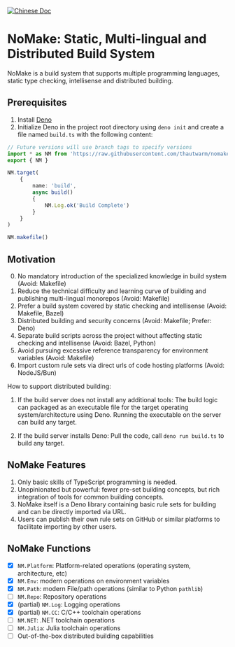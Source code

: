 [![Chinese Doc](https://img.shields.io/badge/中文文档-latest-orange.svg)](./README.zh_CN.md)

# NoMake: Static, Multi-lingual and Distributed Build System

NoMake is a build system that supports multiple programming languages, static type checking, intellisense and distributed building.

## Prerequisites

1. Install [Deno](https://deno.com/)
2. Initialize Deno in the project root directory using `deno init` and create a file named `build.ts` with the following content:

```typescript
// Future versions will use branch tags to specify versions
import * as NM from 'https://raw.githubusercontent.com/thautwarm/nomakefile/main/mod.ts'
export { NM }

NM.target(
    {
        name: 'build',
        async build()
        {
            NM.Log.ok('Build Complete')
        }
    }
)

NM.makefile()
```

## Motivation

0. No mandatory introduction of the specialized knowledge in build system (Avoid: Makefile)
1. Reduce the technical difficulty and learning curve of building and publishing multi-lingual monorepos (Avoid: Makefile)
2. Prefer a build system covered by static checking and intellisense (Avoid: Makefile, Bazel)
3. Distributed building and security concerns (Avoid: Makefile; Prefer: Deno)
4. Separate build scripts across the project without affecting static checking and intellisense (Avoid: Bazel, Python)
5.  Avoid pursuing excessive reference transparency for environment variables (Avoid: Makefile)
6.  Import custom rule sets via direct urls of code hosting platforms (Avoid: NodeJS/Bun)

How to support distributed building:
1. If the build server does not install any additional tools: The build logic can packaged as an executable file for the target operating system/architecture using Deno. Running the executable on the server can build any target.

2. If the build server installs Deno: Pull the code, call `deno run build.ts` to build any target.

## NoMake Features

1. Only basic skills of TypeScript programming is needed.
2. Unopinionated but powerful: fewer pre-set building concepts, but rich integration of tools for common building concepts.
3. NoMake itself is a Deno library containing basic rule sets for building and can be directly imported via URL.
4. Users can publish their own rule sets on GitHub or similar platforms to facilitate importing by other users.

## NoMake Functions

- [x] `NM.Platform`: Platform-related operations (operating system, architecture, etc)
- [x] `NM.Env`: modern operations on environment variables
- [x] `NM.Path`: modern File/path operations  (similar to Python `pathlib`)
- [ ] `NM.Repo`: Repository operations
- [x] (partial) `NM.Log`: Logging operations
- [x] (partial) `NM.CC`: C/C++ toolchain operations
- [ ] `NM.NET`: .NET toolchain operations
- [ ] `NM.Julia`: Julia toolchain operations
- [ ] Out-of-the-box distributed building capabilities